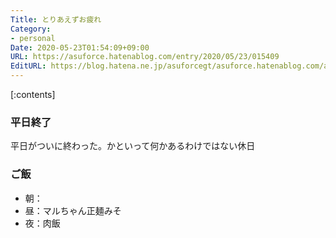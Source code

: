 ```yaml
---
Title: とりあえずお疲れ
Category:
- personal
Date: 2020-05-23T01:54:09+09:00
URL: https://asuforce.hatenablog.com/entry/2020/05/23/015409
EditURL: https://blog.hatena.ne.jp/asuforcegt/asuforce.hatenablog.com/atom/entry/26006613572302436
---
```


[:contents]

###  平日終了

平日がついに終わった。かといって何かあるわけではない休日

### ご飯

- 朝：
- 昼：マルちゃん正麺みそ
- 夜：肉飯
